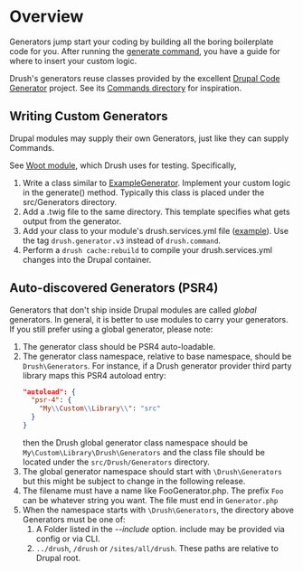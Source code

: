 # Overview
Generators jump start your coding by building all the boring boilerplate code for you. After running the [generate command](commands/generate.md), you have a guide for where to insert your custom logic.

Drush's generators reuse classes provided by the excellent [Drupal Code Generator](https://github.com/Chi-teck/drupal-code-generator) project. See its [Commands directory](https://github.com/Chi-teck/drupal-code-generator/tree/3.x/src/Command) for inspiration.

## Writing Custom Generators
Drupal modules may supply their own Generators, just like they can supply Commands.

See [Woot module](https://github.com/drush-ops/drush/tree/12.x/sut/modules/unish/woot/src/Generators), which Drush uses for testing. Specifically,

  1. Write a class similar to [ExampleGenerator](https://github.com/drush-ops/drush/tree/12.x/sut/modules/unish/woot/src/Generators). Implement your custom logic in the generate() method. Typically this class is placed under the src/Generators directory.
  2. Add a .twig file to the same directory. This template specifies what gets output from the generator.
  4. Add your class to your module's drush.services.yml file ([example](https://github.com/drush-ops/drush/blob/12.x/sut/modules/unish/woot/drush.services.yml#L19-L23)). Use the tag `drush.generator.v3` instead of `drush.command`.
  5. Perform a `drush cache:rebuild` to compile your drush.services.yml changes into the Drupal container.

## Auto-discovered Generators (PSR4)

Generators that don't ship inside Drupal modules are called *global* generators. In general, it is better to use modules to carry your generators. If you still prefer using a global generator, please note:

1. The generator class should be PSR4 auto-loadable.
1. The generator class namespace, relative to base namespace, should be `Drush\Generators`. For instance, if a Drush generator provider third party library maps this PSR4 autoload entry:
   ```json
   "autoload": {
     "psr-4": {
       "My\\Custom\\Library\\": "src"
     }
   }
   ```
   then the Drush global generator class namespace should be `My\Custom\Library\Drush\Generators` and the class file should be located under the `src/Drush/Generators` directory.
1. The global generator namespace should start with `\Drush\Generators` but this might be subject to change in the following release.
1. The filename must have a name like FooGenerator.php. The prefix `Foo` can be whatever string you want. The file must end in `Generator.php`
1. When the namespace starts with `\Drush\Generators`, the directory above Generators must be one of:
    1.  A Folder listed in the *--include* option. include may be provided via config or via CLI.
    1.  `../drush`, `/drush` or `/sites/all/drush`. These paths are relative to Drupal root.
